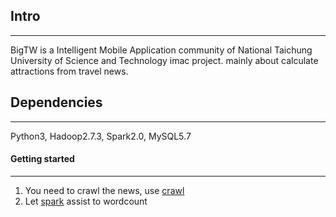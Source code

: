 ## Intro
---

BigTW is a Intelligent Mobile Application community of National Taichung University of Science and Technology imac project. mainly about calculate attractions from travel news.

## Dependencies
---
Python3, Hadoop2.7.3, Spark2.0, MySQL5.7

#### Getting started
---
1. You need to crawl the news, use [crawl]
2. Let [spark] assist to wordcount

[crawl]:<./crawl>
[spark]:<./analysis>
